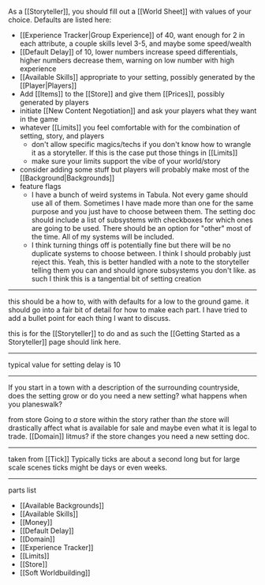 As a [[Storyteller]], you should fill out a [[World Sheet]] with values of your choice. Defaults are listed here:
- [[Experience Tracker|Group Experience]] of 40, want enough for 2 in each attribute, a couple skills level 3-5, and maybe some speed/wealth
- [[Default Delay]] of 10, lower numbers increase speed differentials, higher numbers decrease them, warning on low number with high experience
- [[Available Skills]] appropriate to your setting, possibly generated by the [[Player|Players]]
- Add [[Items]] to the [[Store]] and give them [[Prices]], possibly generated by players
- initiate [[New Content Negotiation]] and ask your players what they want in the game
- whatever [[Limits]] you feel comfortable with for the combination of setting, story, and players
	- don't allow specific magics/techs if you don't know how to wrangle it as a storyteller. If this is the case put those things in [[Limits]]
	- make sure your limits support the vibe of your world/story
- consider adding some stuff but players will probably make most of the [[Background|Backgrounds]]
- feature flags
	- I have a bunch of weird systems in Tabula. Not every game should use all of them. Sometimes I have made more than one for the same purpose and you just have to choose between them. The setting doc should include a list of subsystems with checkboxes for which ones are going to be used. There should be an option for "other" most of the time. All of my systems will be included.
	- I think turning things off is potentially fine but there will be no duplicate systems to choose between. I think I should probably just reject this. Yeah, this is better handled with a note to the storyteller telling them you can and should ignore subsystems you don't like. as such I think this is a tangential bit of setting creation

---

this should be a how to, with with defaults for a low to the ground game. it should go into a fair bit of detail for how to make each part. I have tried to add a bullet point for each thing I want to discuss.

this is for the [[Storyteller]] to do and as such the [[Getting Started as a Storyteller]] page should link here.

---

typical value for setting delay is 10

---

If you start in a town with a description of the surrounding countryside, does the setting grow or do you need a new setting? what happens when you planeswalk?

from store
Going to _a_ store within the story rather than _the_ store will drastically affect what is available for sale and maybe even what it is legal to trade. [[Domain]] litmus? if the store changes you need a new setting doc.

---

taken from [[Tick]]
Typically ticks are about a second long but for large scale scenes ticks might be days or even weeks.

---

parts list
- [[Available Backgrounds]]
- [[Available Skills]]
- [[Money]]
- [[Default Delay]]
- [[Domain]]
- [[Experience Tracker]]
- [[Limits]]
- [[Store]]
- [[Soft Worldbuilding]]